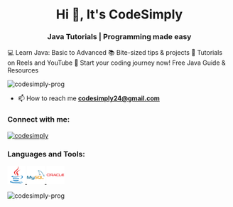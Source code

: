 <h1 align="center">Hi 👋, It's CodeSimply</h1>
<h3 align="center">Java Tutorials | Programming made easy</h3>
<p align="left">💻 Learn Java: Basic to Advanced 📚 Bite-sized tips & projects 🎥 Tutorials on Reels and YouTube 🌟 Start your coding journey now! Free Java Guide & Resources</p>

<p align="left"> <img src="https://komarev.com/ghpvc/?username=codesimply-prog&label=Profile%20views&color=0e75b6&style=flat" alt="codesimply-prog" /> </p>

- 📫 How to reach me **codesimply24@gmail.com**

<h3 align="left">Connect with me:</h3>
<p align="left">
<a href="https://instagram.com/codesimply" target="blank"><img align="center" src="https://raw.githubusercontent.com/rahuldkjain/github-profile-readme-generator/master/src/images/icons/Social/instagram.svg" alt="codesimply" height="30" width="40" /></a>
</p>

<h3 align="left">Languages and Tools:</h3>
<p align="left"> <a href="https://www.java.com" target="_blank" rel="noreferrer"> <img src="https://raw.githubusercontent.com/devicons/devicon/master/icons/java/java-original.svg" alt="java" width="40" height="40"/> </a> <a href="https://www.mysql.com/" target="_blank" rel="noreferrer"> <img src="https://raw.githubusercontent.com/devicons/devicon/master/icons/mysql/mysql-original-wordmark.svg" alt="mysql" width="40" height="40"/> </a> <a href="https://www.oracle.com/" target="_blank" rel="noreferrer"> <img src="https://raw.githubusercontent.com/devicons/devicon/master/icons/oracle/oracle-original.svg" alt="oracle" width="40" height="40"/> </a> </p>

<p><img align="center" src="https://github-readme-stats.vercel.app/api/top-langs?username=codesimply-prog&show_icons=true&locale=en&layout=compact" alt="codesimply-prog" /></p>
